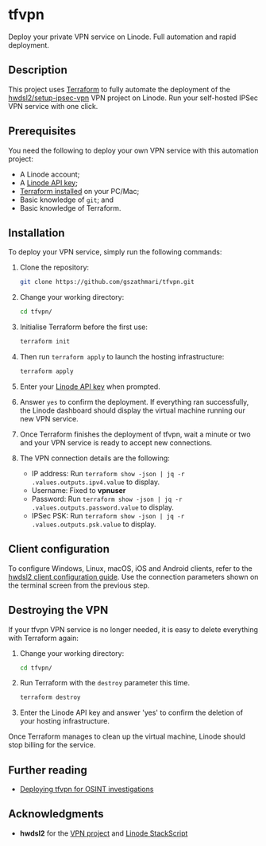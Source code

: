 # tfvpn

Deploy your private VPN service on Linode. Full automation and rapid deployment.

## Description

This project uses [Terraform](https://terraform.io/) to fully automate the deployment of the [hwdsl2/setup-ipsec-vpn](https://github.com/hwdsl2/setup-ipsec-vpn) VPN project on Linode. Run your self-hosted IPSec VPN service with one click.

## Prerequisites

You need the following to deploy your own VPN service with this automation project:

- A Linode account;
- A [Linode API key](https://www.linode.com/docs/guides/getting-started-with-the-linode-api/);
- [Terraform installed](https://www.terraform.io/downloads.html) on your PC/Mac;
- Basic knowledge of `git`; and
- Basic knowledge of Terraform.

## Installation

To deploy your VPN service, simply run the following commands:

1. Clone the repository:

   ```sh
   git clone https://github.com/gszathmari/tfvpn.git
   ```

1. Change your working directory:

   ```sh
   cd tfvpn/
   ```

1. Initialise Terraform before the first use:

   ```sh
   terraform init
   ```

1. Then run `terraform apply` to launch the hosting infrastructure:

   ```sh
   terraform apply
   ```

1. Enter your [Linode API key](https://cloud.linode.com/profile/tokens) when prompted.

1. Answer `yes` to confirm the deployment. If everything ran successfully, the Linode dashboard should display the virtual machine running our new VPN service.

1. Once Terraform finishes the deployment of tfvpn, wait a minute or two and your VPN service is ready to accept new connections.

1. The VPN connection details are the following:

    - IP address: Run `terraform show -json | jq -r .values.outputs.ipv4.value` to display.
    - Username: Fixed to **vpnuser**
    - Password: Run `terraform show -json | jq -r .values.outputs.password.value` to display.
    - IPSec PSK: Run `terraform show -json | jq -r .values.outputs.psk.value` to display.

## Client configuration

To configure Windows, Linux, macOS, iOS and Android clients, refer to the [hwdsl2 client configuration guide](https://github.com/hwdsl2/setup-ipsec-vpn/blob/master/docs/clients.md). Use the connection parameters shown on the terminal screen from the previous step.

## Destroying the VPN

If your tfvpn VPN service is no longer needed, it is easy to delete everything with Terraform again:

1. Change your working directory:

   ```sh
   cd tfvpn/
   ```

1. Run Terraform with the `destroy` parameter this time.

   ```sh
   terraform destroy
   ```

1. Enter the Linode API key and answer 'yes' to confirm the deletion of your hosting infrastructure.

Once Terraform manages to clean up the virtual machine, Linode should stop billing for the service.

## Further reading

- [Deploying tfvpn for OSINT investigations](https://osint.fans/tfvpn-for-osint-investigations)

## Acknowledgments

- **hwdsl2** for the [VPN project](https://github.com/hwdsl2/setup-ipsec-vpn) and [Linode StackScript](https://cloud.linode.com/stackscripts/37239)
